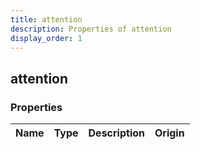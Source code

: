 ```yaml
---
title: attention
description: Properties of attention
display_order: 1
---
```


## attention

### Properties

| Name | Type | Description | Origin |
|------|------|-------------|--------|

